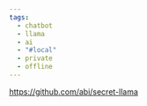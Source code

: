 ```yaml
---
tags:
  - chatbot
  - llama
  - ai
  - "#local"
  - private
  - offline
---
```

https://github.com/abi/secret-llama
